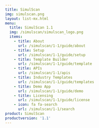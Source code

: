 ```yaml
---
title: SimulScan
img: simulscan.png
layout: list-mx.html
menu:
  title: SimulScan 1.1
  img: /simulscan/simulscan_logo.png
  items:
    - title: About
      url: /simulscan/1-1/guide/about
    - title: Setup
      url: /simulscan/1-1/guide/setup
    - title: Template Builder
      url: /simulscan/1-1/guide/template
    - title: APIs
      url: /simulscan/1-1/apis
    - title: Industry Templates
      url: /simulscan/1-1/guide/templates
    - title: Demo App
      url: /simulscan/1-1/guide/demo
    - title: Licensing
      url: /simulscan/1-1/guide/license
    - icon: fa fa-search
      url: /simulscan/1-1/search
product: SimulScan
productversion: '1.1'
---
```

